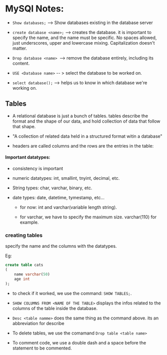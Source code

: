 # MySQl Notes:

* ```Show databases;``` --> Show databases existing in the database server

* ```create database <name>;``` --> creates the database. it is important to specify the name, and the name must be specific. No spaces allowed, just underscores, upper and lowercase mixing.
Capitalization doesn't matter.

* ```Drop database <name> ```--> remove the database entirely, including its content.

* ```USE <Database name>``` -- > select the database to be worked on.
* `select database();` --> helps us to know in which database we're working on.


## Tables

* A relational database is just a bunch of tables. tables describe the format and the shape of our data, and hold collection of data that follow that shape.
* "A collection of related data held in a structured format witin a database"

* headers are called columns and the rows are the entries in the table:

#### Important datatypes:
* consistency is important
* numeric datatypes: int, smallint, tnyint, decimal, etc.
* String types: char, varchar, binary, etc.
* date types: date, datetime, tymestamp, etc...

    * for now: int and varchar(variable length string).

    * for varchar, we have to specify the maximum size. varchar(110) for example.



### creating tables
specify the name and the columns with the datatypes.

Eg:

```sql
create table cats 
(
    name varchar(50)
    age int
);
```


* to check if it worked, we use the command:
```SHOW TABLES;```.

* ```SHOW COLUMNS FROM <NAME OF THE TABLE>``` displays the infos related to the columns of the table inside the database.

* ```Desc <table namme>``` does the same thing as the command above. its an abbreviation for describe

* To delete tables, we use the comamand
```Drop table <table name>```

* To comment code, we use a double dash and a space before the statement to be commented.

